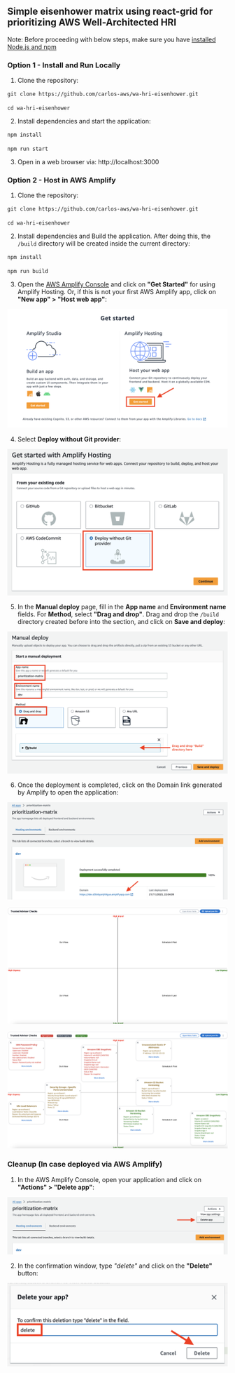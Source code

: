 ## Simple eisenhower matrix using react-grid for prioritizing AWS Well-Architected HRI

Note: Before proceeding with below steps, make sure you have [installed Node.js and npm](https://docs.npmjs.com/downloading-and-installing-node-js-and-npm)

### Option 1 - Install and Run Locally

1. Clone the repository:
```
git clone https://github.com/carlos-aws/wa-hri-eisenhower.git

cd wa-hri-eisenhower
```

2. Install dependencies and start the application:
```
npm install

npm run start
```

3. Open in a web browser via: http://localhost:3000

### Option 2 - Host in AWS Amplify

1. Clone the repository:
```
git clone https://github.com/carlos-aws/wa-hri-eisenhower.git

cd wa-hri-eisenhower
```

2. Install dependencies and Build the application. After doing this, the ``/build`` directory will be created inside the current directory: 
```
npm install

npm run build
```

3. Open the [AWS Amplify Console](https://us-east-1.console.aws.amazon.com/amplify/home?region=us-east-1#/) and click on **"Get Started"** for using Amplify Hosting. Or, if this is not your first AWS Amplify app, click on **"New app" > "Host web app"**:

![aws_amplify_get_started_1.png](./static/images/aws_amplify_get_started_1.png)

4. Select **Deploy without Git provider**:

![aws_amplify_get_started_2.png](./static/images/aws_amplify_get_started_2.png)

5. In the **Manual deploy** page, fill in the **App name** and **Environment name** fields. For **Method**, select **"Drag and drop"**. Drag and drop the ``/build`` directory created before into the section, and click on **Save and deploy**:

![aws_amplify_get_started_3.png](./static/images/aws_amplify_get_started_3.png)

6. Once the deployment is completed, click on the Domain link generated by Amplify to open the application:

![aws_amplify_get_started_4.png](./static/images/aws_amplify_get_started_4.png)

![aws_prioritization_matrix_app_sample_start.png](./static/images/aws_prioritization_matrix_app_sample_start.png)

![aws_prioritization_matrix_app_sample.png](./static/images/aws_prioritization_matrix_app_sample.png)

### Cleanup (In case deployed via AWS Amplify)

1. In the AWS Amplify Console, open your application and click on **"Actions" > "Delete app"**:

![aws_amplify_cleanup_1.png](./static/images/aws_amplify_cleanup_1.png)

2. In the confirmation window, type *"delete"* and click on the **"Delete"** button:

![aws_amplify_cleanup_2.png](./static/images/aws_amplify_cleanup_2.png)